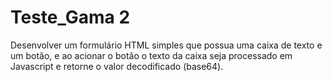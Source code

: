 # Teste_Gama 2

Desenvolver um formulário HTML simples que possua uma caixa de texto e
um botão, e ao acionar o botão o texto da caixa seja processado em Javascript
e retorne o valor decodificado (base64).
